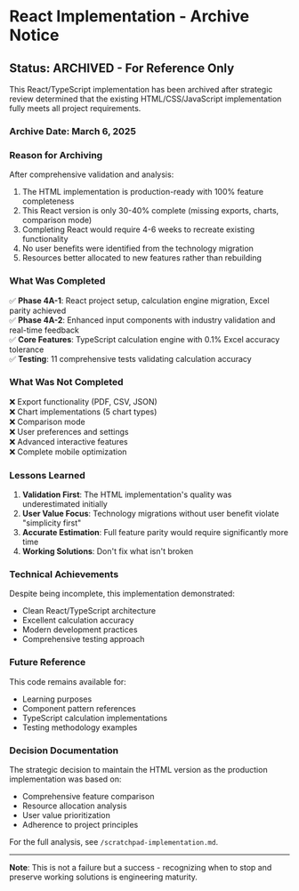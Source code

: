 # React Implementation - Archive Notice

## Status: ARCHIVED - For Reference Only

This React/TypeScript implementation has been archived after strategic review determined that the existing HTML/CSS/JavaScript implementation fully meets all project requirements.

### Archive Date: March 6, 2025

### Reason for Archiving

After comprehensive validation and analysis:
1. The HTML implementation is production-ready with 100% feature completeness
2. This React version is only 30-40% complete (missing exports, charts, comparison mode)
3. Completing React would require 4-6 weeks to recreate existing functionality
4. No user benefits were identified from the technology migration
5. Resources better allocated to new features rather than rebuilding

### What Was Completed

✅ **Phase 4A-1**: React project setup, calculation engine migration, Excel parity achieved  
✅ **Phase 4A-2**: Enhanced input components with industry validation and real-time feedback  
✅ **Core Features**: TypeScript calculation engine with 0.1% Excel accuracy tolerance  
✅ **Testing**: 11 comprehensive tests validating calculation accuracy  

### What Was Not Completed

❌ Export functionality (PDF, CSV, JSON)  
❌ Chart implementations (5 chart types)  
❌ Comparison mode  
❌ User preferences and settings  
❌ Advanced interactive features  
❌ Complete mobile optimization  

### Lessons Learned

1. **Validation First**: The HTML implementation's quality was underestimated initially
2. **User Value Focus**: Technology migrations without user benefit violate "simplicity first"
3. **Accurate Estimation**: Full feature parity would require significantly more time
4. **Working Solutions**: Don't fix what isn't broken

### Technical Achievements

Despite being incomplete, this implementation demonstrated:
- Clean React/TypeScript architecture
- Excellent calculation accuracy
- Modern development practices
- Comprehensive testing approach

### Future Reference

This code remains available for:
- Learning purposes
- Component pattern references
- TypeScript calculation implementations
- Testing methodology examples

### Decision Documentation

The strategic decision to maintain the HTML version as the production implementation was based on:
- Comprehensive feature comparison
- Resource allocation analysis
- User value prioritization
- Adherence to project principles

For the full analysis, see `/scratchpad-implementation.md`.

---

**Note**: This is not a failure but a success - recognizing when to stop and preserve working solutions is engineering maturity.